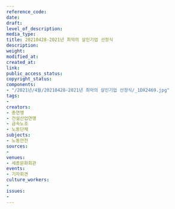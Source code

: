```yaml
---
reference_code: 
date: 
draft: 
level_of_description: 
media_type: 
title: 20210428-2021년 최악의 살인기업 선정식
description: 
weight: 
modified_at: 
created_at: 
link: 
public_access_status: 
copyright_status: 
components:
- "/2021년/4월/20210428-2021년 최악의 살인기업 선정식/_1DX2469.jpg"
tags:
- 
creators:
- 총연맹
- 건설산업연맹
- 금속노조
- 노동단체
subjects:
- 노동안전
sources:
- 
venues:
- 세종문화회관
events:
- 기자회견
culture_workers:
- 
issues:
- 
---
```

